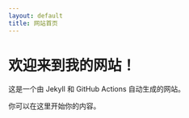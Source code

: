 ```yaml
---
layout: default
title: 网站首页
---
```


# 欢迎来到我的网站！

这是一个由 Jekyll 和 GitHub Actions 自动生成的网站。

你可以在这里开始你的内容。